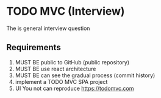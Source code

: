 # TODO MVC (Interview)

The is general interview question

## Requirements

1. MUST BE public to GitHub (public repository)
2. MUST BE use react architecture
3. MUST BE can see the gradual process (commit history)
4. implement a TODO MVC SPA project
5. UI You not can reproduce <https://todomvc.com>
